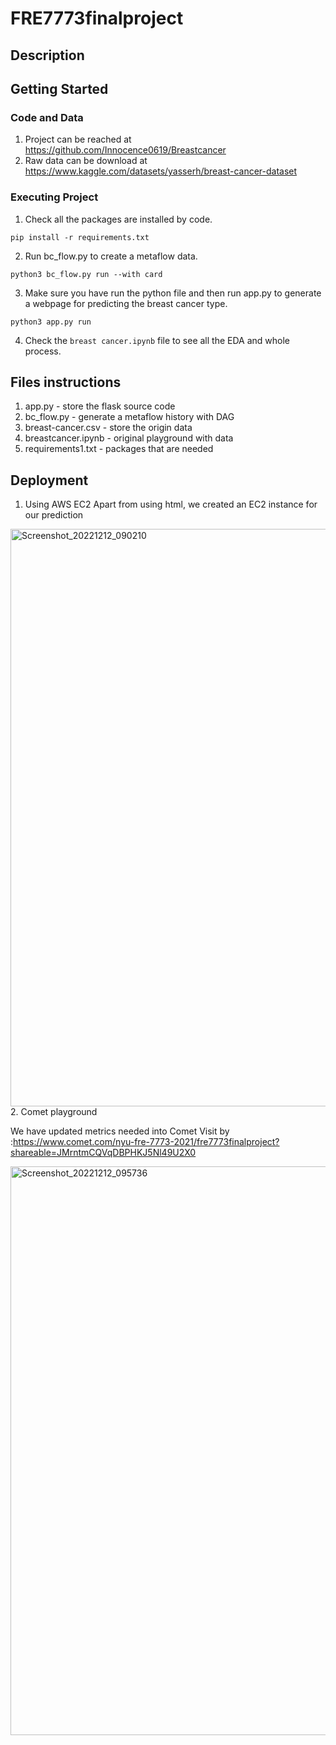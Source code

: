 # FRE7773finalproject
## Description
## Getting Started
### Code and Data
1. Project can be reached at https://github.com/Innocence0619/Breastcancer
2. Raw data can be download at https://www.kaggle.com/datasets/yasserh/breast-cancer-dataset
### Executing Project
1. Check all the packages are installed by code.

`pip install -r requirements.txt`

2. Run bc_flow.py to create a metaflow data.

`python3 bc_flow.py run --with card`

3. Make sure you have run the python file and then run app.py to generate a webpage for predicting the breast cancer type.

`python3 app.py run`

4. Check the `breast cancer.ipynb` file to see all the EDA and whole process.

## Files instructions
1. app.py - store the flask source code
2. bc_flow.py - generate a metaflow history with DAG
3. breast-cancer.csv - store the origin data
4. breastcancer.ipynb - original playground with data
5. requirements1.txt - packages that are needed

## Deployment
1. Using AWS EC2 
Apart from using html, we created an EC2 instance for our prediction
<img width="924" alt="Screenshot_20221212_090210" src="https://user-images.githubusercontent.com/53091204/207222080-f7239caf-ca84-46e2-aad6-1aab7c005edc.png">
2. Comet playground

We have updated metrics needed into Comet 
Visit by :https://www.comet.com/nyu-fre-7773-2021/fre7773finalproject?shareable=JMrntmCQVqDBPHKJ5Nl49U2X0

<img width="910" alt="Screenshot_20221212_095736" src="https://user-images.githubusercontent.com/53091204/207223101-a548db88-cbcc-4a63-b940-66bcc30172b8.png">



